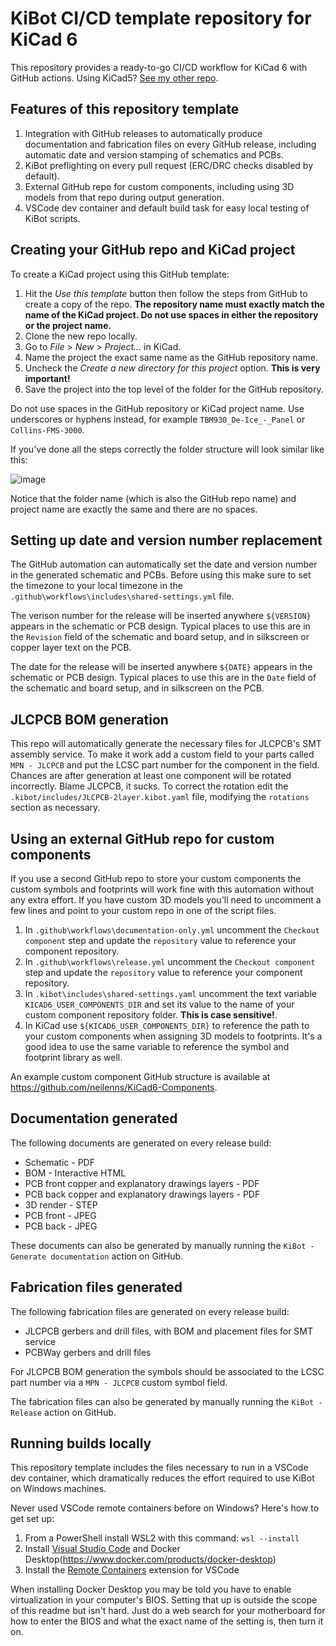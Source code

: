 # KiBot CI/CD template repository for KiCad 6

This repository provides a ready-to-go CI/CD workflow for KiCad 6 with GitHub actions. Using KiCad5? [See my other repo](https://github.com/neilenns/KiBot-CICD-Template).

## Features of this repository template

1. Integration with GitHub releases to automatically produce documentation and
   fabrication files on every GitHub release, including automatic date and version
   stamping of schematics and PCBs.
2. KiBot preflighting on every pull request (ERC/DRC checks disabled by default).
3. External GitHub repo for custom components, including using 3D models from that repo during output generation.
4. VSCode dev container and default build task for easy local testing of KiBot scripts.

## Creating your GitHub repo and KiCad project

To create a KiCad project using this GitHub template:

1. Hit the _Use this template_ button then follow the steps from GitHub to create a copy of the repo. **The repository name must exactly match the name of the KiCad project.
   Do not use spaces in either the repository or the project name.**
2. Clone the new repo locally.
3. Go to _File_ > _New_ > _Project..._ in KiCad.
4. Name the project the exact same name as the GitHub repository name.
5. Uncheck the _Create a new directory for this project_ option. **This is very important!**
6. Save the project into the top level of the folder for the GitHub repository.

Do not use spaces in the GitHub repository or KiCad project name. Use underscores or hyphens instead, for example `TBM930_De-Ice_-_Panel` or `Collins-FMS-3000`.

If you've done all the steps correctly the folder structure will look similar like this:

![image](https://user-images.githubusercontent.com/9524118/141387864-0186e1e1-1664-40d0-ad56-1dc864ee5bc3.png)

Notice that the folder name (which is also the GitHub repo name) and project name are exactly the same and there are no spaces.

## Setting up date and version number replacement

The GitHub automation can automatically set the date and version number in the generated schematic and PCBs. Before using this make sure
to set the timezone to your local timezone in the `.github\workflows\includes\shared-settings.yml` file.

The verison number for the release will be inserted anywhere `${VERSION}` appears in the schematic or PCB design. Typical places to use
this are in the `Revision` field of the schematic and board setup, and in silkscreen or copper layer text on the PCB.

The date for the release will be inserted anywhere `${DATE}` appears in the schematic or PCB design. Typical places to use
this are in the `Date` field of the schematic and board setup, and in silkscreen on the PCB.

## JLCPCB BOM generation

This repo will automatically generate the necessary files for JLCPCB's SMT assembly service. To make it work add a custom field to your parts called
`MPN - JLCPCB` and put the LCSC part number for the component in the field. Chances are after generation at least one component will be rotated
incorrectly. Blame JLCPCB, it sucks. To correct the rotation edit the `.kibot/includes/JLCPCB-2layer.kibot.yaml` file, modifying the `rotations`
section as necessary.

## Using an external GitHub repo for custom components

If you use a second GitHub repo to store your custom components the custom symbols and footprints will work fine with this
automation without any extra effort. If you have custom 3D models you'll need to uncomment a few lines and
point to your custom repo in one of the script files.

1. In `.github\workflows\documentation-only.yml` uncomment the `Checkout component` step and update the `repository` value to reference your
component repository.
2. In `.github\workflows\release.yml` uncomment the `Checkout component` step and update the `repository` value to reference your
component repository.
3. In `.kibot\includes\shared-settings.yaml` uncomment the text variable `KICAD6_USER_COMPONENTS_DIR` and set its value to the name of your
custom component repository folder. **This is case sensitive!**.
4. In KiCad use `${KICAD6_USER_COMPONENTS_DIR}` to reference the path to your custom components when assigning 3D models to footprints.
It's a good idea to use the same variable to reference the symbol and footprint library as well.

An example custom component GitHub structure is available at https://github.com/neilenns/KiCad6-Components.

## Documentation generated

The following documents are generated on every release build:

- Schematic - PDF
- BOM - Interactive HTML
- PCB front copper and explanatory drawings layers - PDF
- PCB back copper and explanatory drawings layers - PDF
- 3D render - STEP
- PCB front - JPEG
- PCB back - JPEG

These documents can also be generated by manually running the `KiBot - Generate documentation` action on GitHub.

## Fabrication files generated

The following fabrication files are generated on every release build:

- JLCPCB gerbers and drill files, with BOM and placement files for SMT service
- PCBWay gerbers and drill files

For JLCPCB BOM generation the symbols should be associated to the LCSC part number via a
`MPN - JLCPCB` custom symbol field.

The fabrication files can also be generated by manually running the `KiBot - Release` action on GitHub.

## Running builds locally

This repository template includes the files necessary to run in a VSCode dev container,
which dramatically reduces the effort required to use KiBot on Windows machines.

Never used VSCode remote containers before on Windows? Here's how to get set up:

1. From a PowerShell install WSL2 with this command: `wsl --install`
2. Install [Visual Studio Code](https://code.visualstudio.com/Download) and Docker Desktop(https://www.docker.com/products/docker-desktop)
3. Install the [Remote Containers](https://marketplace.visualstudio.com/items?itemName=ms-vscode-remote.remote-containers) extension for VSCode

When installing Docker Desktop you may be told you have to enable virtualization in your computer's BIOS. Setting that up
is outside the scope of this readme but isn't hard. Just do a web search for your motherboard for how to enter the BIOS
and what the exact name of the setting is, then turn it on.
